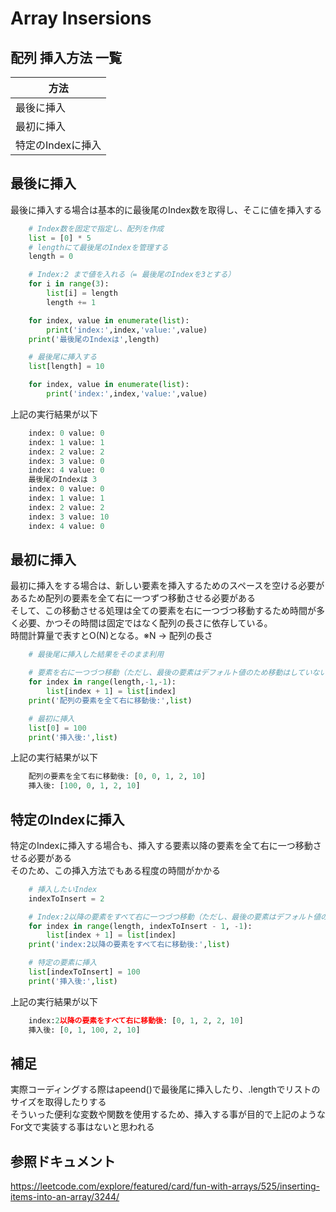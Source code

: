 # Array Insersions

## 配列 挿入方法 一覧

| 方法 | 
| --- | 
| 最後に挿入 |
| 最初に挿入 |
| 特定のIndexに挿入 |


## 最後に挿入

最後に挿入する場合は基本的に最後尾のIndex数を取得し、そこに値を挿入する<br>

~~~python
    # Index数を固定で指定し、配列を作成
    list = [0] * 5
    # lengthにて最後尾のIndexを管理する
    length = 0

    # Index:2 まで値を入れる（= 最後尾のIndexを3とする）
    for i in range(3):
        list[i] = length
        length += 1

    for index, value in enumerate(list):
        print('index:',index,'value:',value)
    print('最後尾のIndexは',length)

    # 最後尾に挿入する
    list[length] = 10

    for index, value in enumerate(list):
        print('index:',index,'value:',value)
~~~
上記の実行結果が以下
~~~python
    index: 0 value: 0
    index: 1 value: 1
    index: 2 value: 2
    index: 3 value: 0
    index: 4 value: 0
    最後尾のIndexは 3
    index: 0 value: 0
    index: 1 value: 1
    index: 2 value: 2
    index: 3 value: 10
    index: 4 value: 0
~~~

## 最初に挿入

最初に挿入をする場合は、新しい要素を挿入するためのスペースを空ける必要があるため配列の要素を全て右に一つずつ移動させる必要がある<br>
そして、この移動させる処理は全ての要素を右に一つづつ移動するため時間が多く必要、かつその時間は固定ではなく配列の長さに依存している。<br>
時間計算量で表すとO(N)となる。※N -> 配列の長さ
~~~python
    # 最後尾に挿入した結果をそのまま利用

    # 要素を右に一つづつ移動（ただし、最後の要素はデフォルト値のため移動はしていない）
    for index in range(length,-1,-1):
        list[index + 1] = list[index]
    print('配列の要素を全て右に移動後:',list)

    # 最初に挿入
    list[0] = 100
    print('挿入後:',list)
~~~
上記の実行結果が以下
~~~python
    配列の要素を全て右に移動後: [0, 0, 1, 2, 10]
    挿入後: [100, 0, 1, 2, 10]
~~~

## 特定のIndexに挿入

特定のIndexに挿入する場合も、挿入する要素以降の要素を全て右に一つ移動させる必要がある<br>
そのため、この挿入方法でもある程度の時間がかかる<br>
~~~python
    # 挿入したいIndex
    indexToInsert = 2

    # Index:2以降の要素をすべて右に一つづつ移動（ただし、最後の要素はデフォルト値のため移動はしていない）
    for index in range(length, indexToInsert - 1, -1):
        list[index + 1] = list[index]
    print('index:2以降の要素をすべて右に移動後:',list)

    # 特定の要素に挿入
    list[indexToInsert] = 100
    print('挿入後:',list)
~~~
上記の実行結果が以下
~~~python
    index:2以降の要素をすべて右に移動後: [0, 1, 2, 2, 10]
    挿入後: [0, 1, 100, 2, 10]
~~~

## 補足
実際コーディングする際はapeend()で最後尾に挿入したり、.lengthでリストのサイズを取得したりする<br>
そういった便利な変数や関数を使用するため、挿入する事が目的で上記のようなFor文で実装する事はないと思われる<br>

## 参照ドキュメント
https://leetcode.com/explore/featured/card/fun-with-arrays/525/inserting-items-into-an-array/3244/